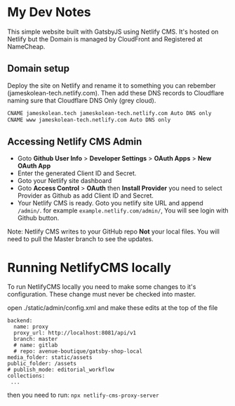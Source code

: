 # My Dev Notes

This simple website built with GatsbyJS using Netlify CMS. It's hosted on Netlify but the Domain is managed by CloudFront and Registered at NameCheap.

## Domain setup

Deploy the site on Netlify and rename it to something you can rebember (jameskolean-tech.netlify.com). Then add these DNS records to Cloudflare naming sure that Cloudflare DNS Only (grey cloud).

```bash
CNAME jameskolean.tech jameskolean-tech.netlify.com Auto DNS only
CNAME www jameskolean-tech.netlify.com Auto DNS only
```

## Accessing Netlify CMS Admin

- Goto **Github User Info** > **Developer Settings** > **OAuth Apps** > **New OAuth App**
- Enter the generated Client ID and Secret.
- Goto your Netlify site dashboard
- Goto **Access Control** > **OAuth** then **Install Provider** you need to select Provider as Github as add Client ID and Secret.
- Your Netlify CMS is ready. Goto you netlify site URL and append `/admin/`. for example `example.netlify.com/admin/`, You will see login with Github button.

Note: Netlify CMS writes to your GitHub repo **Not** your local files. You will need to pull the Master branch to see the updates.

# Running NetlifyCMS locally

To run NetlifyCMS locally you need to make some changes to it's configuration. These change must never be checked into master.

open ./static/admin/config.xml and make these edits at the top of the file

```
backend:
  name: proxy
  proxy_url: http://localhost:8081/api/v1
  branch: master
  # name: gitlab
  # repo: avenue-boutique/gatsby-shop-local
media_folder: static/assets
public_folder: /assets
# publish_mode: editorial_workflow
collections:
 ...

```


then you need to run: `npx netlify-cms-proxy-server`
